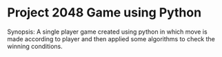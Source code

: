 # Project 2048 Game using Python

Synopsis: A single player game created using python in which move is made according to player and then
applied some algorithms to check the winning conditions.
